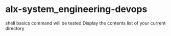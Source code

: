 # alx-system_engineering-devops
shell basics command will be tested 
Display the contents list of your current directory 

